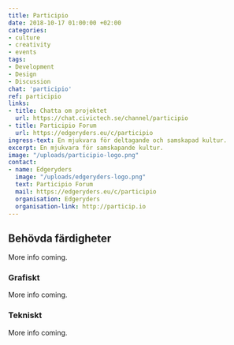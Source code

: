 ```yaml
---
title: Participio
date: 2018-10-17 01:00:00 +02:00
categories:
- culture
- creativity
- events
tags:
- Development
- Design
- Discussion
chat: 'participio'
ref: participio
links:
- title: Chatta om projektet
  url: https://chat.civictech.se/channel/participio
- title: Participio Forum
  url: https://edgeryders.eu/c/participio
ingress-text: En mjukvara för deltagande och samskapad kultur.
excerpt: En mjukvara för samskapande kultur.
image: "/uploads/participio-logo.png"
contact:
- name: Edgeryders
  image: "/uploads/edgeryders-logo.png"
  text: Participio Forum
  mail: https://edgeryders.eu/c/participio
  organisation: Edgeryders
  organisation-link: http://particip.io
---
```


## Behövda färdigheter

More info coming.

### Grafiskt

More info coming.

### Tekniskt

More info coming.
